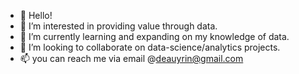 - 👋 Hello!
- 👀 I’m interested in providing value through data.
- 🌱 I’m currently learning and expanding on my knowledge of data.
- 💞️ I’m looking to collaborate on data-science/analytics projects.
- 📫 you can reach me via email @deauyrin@gmail.com

<!---
auyrin/auyrin is a ✨ special ✨ repository because its `README.md` (this file) appears on your GitHub profile.
You can click the Preview link to take a look at your changes.
--->
